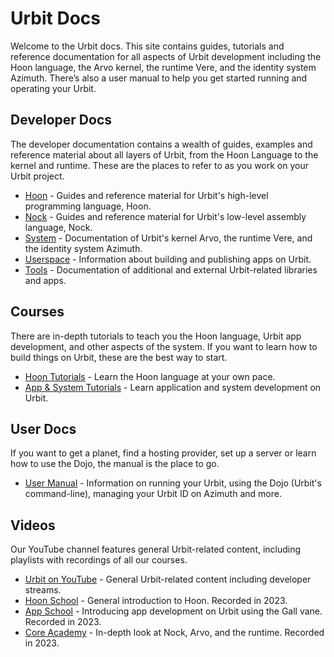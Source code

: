 # Urbit Docs

Welcome to the Urbit docs. This site contains guides, tutorials and reference documentation for all aspects of Urbit development including the Hoon language, the Arvo kernel, the runtime Vere, and the identity system Azimuth. There’s also a user manual to help you get started running and operating your Urbit.

## Developer Docs

The developer documentation contains a wealth of guides, examples and reference material about all layers of Urbit, from the Hoon Language to the kernel and runtime. These are the places to refer to as you work on your Urbit project.

- [Hoon](hoon) - Guides and reference material for Urbit's high-level programming language, Hoon.
- [Nock](nock) - Guides and reference material for Urbit's low-level assembly language, Nock.
- [System](system) - Documentation of Urbit's kernel Arvo, the runtime Vere, and the identity system Azimuth.
- [Userspace](userspace) - Information about building and publishing apps on Urbit.
- [Tools](tools) - Documentation of additional and external Urbit-related libraries and apps.

## Courses

There are in-depth tutorials to teach you the Hoon language, Urbit app development, and other aspects of the system. If you want to learn how to build things on Urbit, these are the best way to start.

- [Hoon Tutorials](courses/hoon-school) - Learn the Hoon language at your own pace.
- [App & System Tutorials](courses) - Learn application and system development on Urbit.

## User Docs

If you want to get a planet, find a hosting provider, set up a server or learn how to use the Dojo, the manual is the place to go.

- [User Manual](manual) - Information on running your Urbit, using the Dojo (Urbit's command-line), managing your Urbit ID on Azimuth and more.

## Videos

Our YouTube channel features general Urbit-related content, including playlists with recordings of all our courses.
- [Urbit on YouTube](https://www.youtube.com/@urbit_) - General Urbit-related content including developer streams.
- [Hoon School](https://www.youtube.com/playlist?list=PLYGEMSwLguIEivFINNsHIsi0AbieRZIdk) - General introduction to Hoon. Recorded in 2023.
- [App School](https://www.youtube.com/playlist?list=PLYGEMSwLguIEF4JxBG2E-BmPfpcjeu0DX) - Introducing app development on Urbit using the Gall vane. Recorded in 2023.
- [Core Academy](https://www.youtube.com/playlist?list=PLYGEMSwLguIGgrEGwxu2AAbESpfF_LRKx) - In-depth look at Nock, Arvo, and the runtime. Recorded in 2023.

